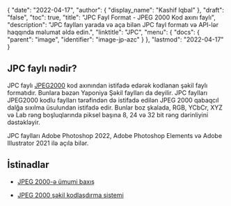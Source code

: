 {
  "date": "2022-04-17",
  "author": {
    "display_name": "Kashif Iqbal"
},
  "draft": "false",
  "toc": true,
  "title": "JPC Fayl Format - JPEG 2000 Kod axını faylı",
  "description": "JPC faylları yarada və aça bilən JPC fayl formatı və API-lər haqqında məlumat əldə edin.",
  "linktitle": "JPC",
  "menu": {
    "docs": {
      "parent": "image",
      "identifier": "image-jp-azc"
}
},
  "lastmod": "2022-04-17"
}

## JPC faylı nədir?

JPC faylı [JPEG2000](/image/jp2/) kod axınından istifadə edərək kodlanan şəkil faylı formatıdır. Bunlara bəzən Yaponiya Şəkil faylları da deyilir. JPC faylları JPEG2000 kodlu faylları tərəfindən də istifadə edilən JPEG 2000 qabaqcıl dalğa sıxılma üsulundan istifadə edir. Bunlar boz şkalada, RGB, YCbCr, XYZ və Lab rəng boşluqlarında piksel başına 8, 24 və 32 bit rəng dərinliyini dəstəkləyir.

JPC faylları Adobe Photoshop 2022, Adobe Photoshop Elements və Adobe Illustrator 2021 ilə açıla bilər.

## İstinadlar ##

* [JPEG 2000-ə ümumi baxış](https://jpeg.org/jpeg2000/)

* [JPEG 2000 şəkil kodlaşdırma sistemi](https://en.wikipedia.org/wiki/JPEG_2000#JPEG_2000_image_coding_system_-_Parts)



